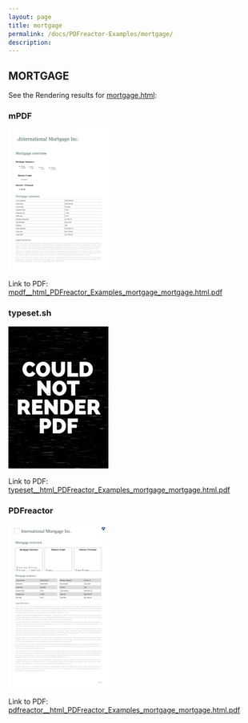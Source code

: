 ```yaml
---
layout: page
title: mortgage
permalink: /docs/PDFreactor-Examples/mortgage/
description: 
---
```




## MORTGAGE

See the Rendering results for [mortgage.html](/html/PDFreactor%20Examples/mortgage/mortgage.html):

### mPDF
![](mpdf__html_PDFreactor_Examples_mortgage_mortgage.html.png) 

Link to PDF: [mpdf__html_PDFreactor_Examples_mortgage_mortgage.html.pdf](mpdf__html_PDFreactor_Examples_mortgage_mortgage.html.pdf)

### typeset.sh
![](typeset__html_PDFreactor_Examples_mortgage_mortgage.html.png) 

Link to PDF: [typeset__html_PDFreactor_Examples_mortgage_mortgage.html.pdf](typeset__html_PDFreactor_Examples_mortgage_mortgage.html.pdf)

### PDFreactor
![](pdfreactor__html_PDFreactor_Examples_mortgage_mortgage.html.png) 

Link to PDF: [pdfreactor__html_PDFreactor_Examples_mortgage_mortgage.html.pdf](pdfreactor__html_PDFreactor_Examples_mortgage_mortgage.html.pdf)


